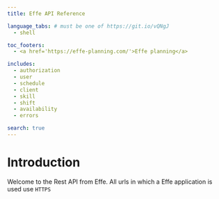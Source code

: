 ```yaml
---
title: Effe API Reference

language_tabs: # must be one of https://git.io/vQNgJ
  - shell

toc_footers:
  - <a href='https://effe-planning.com/'>Effe planning</a>

includes:
  - authorization
  - user
  - schedule
  - client
  - skill
  - shift
  - availability
  - errors

search: true
---
```


# Introduction
Welcome to the Rest API from Effe. All urls in which a Effe application is used use `HTTPS`

